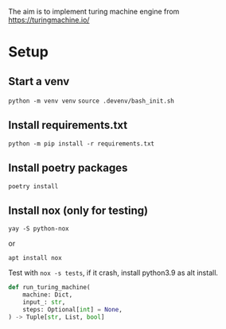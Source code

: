 The aim is to implement turing machine engine from https://turingmachine.io/


# Setup

## Start a venv

`python -m venv venv`
`source .devenv/bash_init.sh`

## Install requirements.txt

`python -m pip install -r requirements.txt`

## Install poetry packages

`poetry install`

## Install nox (only for testing)

`yay -S python-nox`

or

`apt install nox`

Test with `nox -s tests`, if it crash, install python3.9 as alt install. 

```python
def run_turing_machine(
    machine: Dict,
    input_: str,
    steps: Optional[int] = None,
) -> Tuple[str, List, bool]
```


